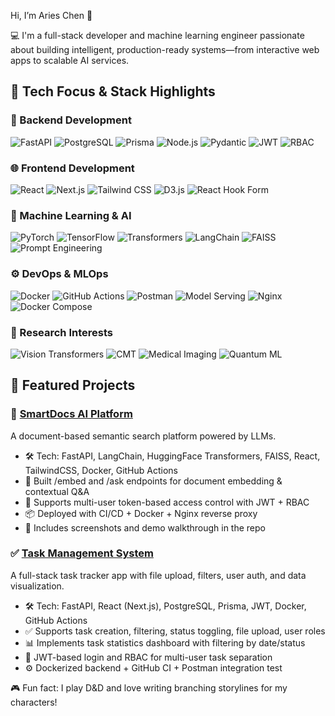 Hi, I’m Aries Chen 👋

💻 I'm a full-stack developer and machine learning engineer passionate about building intelligent, production-ready systems—from interactive web apps to scalable AI services.

## 🧠 Tech Focus & Stack Highlights

### 🧱 Backend Development
![FastAPI](https://img.shields.io/badge/-FastAPI-009688?logo=fastapi&logoColor=white)
![PostgreSQL](https://img.shields.io/badge/-PostgreSQL-336791?logo=postgresql&logoColor=white)
![Prisma](https://img.shields.io/badge/-Prisma-2D3748?logo=prisma&logoColor=white)
![Node.js](https://img.shields.io/badge/-Node.js-43853D?logo=node-dot-js&logoColor=white)
![Pydantic](https://img.shields.io/badge/-Pydantic-0A66C2?logo=python&logoColor=white)
![JWT](https://img.shields.io/badge/-JWT-black?logo=jsonwebtokens&logoColor=white)
![RBAC](https://img.shields.io/badge/-RBAC-6A1B9A?logo=shield&logoColor=white)

### 🌐 Frontend Development
![React](https://img.shields.io/badge/-React-61DAFB?logo=react&logoColor=black)
![Next.js](https://img.shields.io/badge/-Next.js-000000?logo=next-dot-js&logoColor=white)
![Tailwind CSS](https://img.shields.io/badge/-TailwindCSS-38B2AC?logo=tailwind-css&logoColor=white)
![D3.js](https://img.shields.io/badge/-D3.js-F9A03C?logo=d3-dot-js&logoColor=white)
![React Hook Form](https://img.shields.io/badge/-React%20Hook%20Form-EC407A?logo=react&logoColor=white)

### 🤖 Machine Learning & AI
![PyTorch](https://img.shields.io/badge/-PyTorch-EE4C2C?logo=pytorch&logoColor=white)
![TensorFlow](https://img.shields.io/badge/-TensorFlow-FF6F00?logo=tensorflow&logoColor=white)
![Transformers](https://img.shields.io/badge/-HuggingFace-FFD54F?logo=huggingface&logoColor=black)
![LangChain](https://img.shields.io/badge/-LangChain-00BFA6?logo=python&logoColor=white)
![FAISS](https://img.shields.io/badge/-FAISS-673AB7?logo=vector&logoColor=white)
![Prompt Engineering](https://img.shields.io/badge/-Prompt%20Engineering-7E57C2)

### ⚙️ DevOps & MLOps
![Docker](https://img.shields.io/badge/-Docker-2496ED?logo=docker&logoColor=white)
![GitHub Actions](https://img.shields.io/badge/-CI/CD-2088FF?logo=githubactions&logoColor=white)
![Postman](https://img.shields.io/badge/-Postman-FF6C37?logo=postman&logoColor=white)
![Model Serving](https://img.shields.io/badge/-FastAPI%20Serving-4CAF50?logo=fastapi&logoColor=white)
![Nginx](https://img.shields.io/badge/-Nginx-009639?logo=nginx&logoColor=white)
![Docker Compose](https://img.shields.io/badge/-Docker%20Compose-003545?logo=docker&logoColor=white)

### 🔬 Research Interests
![Vision Transformers](https://img.shields.io/badge/-ViT-FFD54F)
![CMT](https://img.shields.io/badge/-CNN--Transformer-90CAF9)
![Medical Imaging](https://img.shields.io/badge/-Medical%20AI-E57373)
![Quantum ML](https://img.shields.io/badge/-Quantum%20Neural%20Network-BA68C8)

## 🌟 Featured Projects

### 🧠 [SmartDocs AI Platform](https://github.com/SakaNight/SmartDocs-AI-Platform)
A document-based semantic search platform powered by LLMs.

- 🛠️ Tech: FastAPI, LangChain, HuggingFace Transformers, FAISS, React, TailwindCSS, Docker, GitHub Actions
- 🧩 Built /embed and /ask endpoints for document embedding & contextual Q&A
- 🔐 Supports multi-user token-based access control with JWT + RBAC
- 📦 Deployed with CI/CD + Docker + Nginx reverse proxy
- 📸 Includes screenshots and demo walkthrough in the repo

### ✅ [Task Management System](https://github.com/SakaNight/Task-Management-System)
A full-stack task tracker app with file upload, filters, user auth, and data visualization.

- 🛠️ Tech: FastAPI, React (Next.js), PostgreSQL, Prisma, JWT, Docker, GitHub Actions
- ✅ Supports task creation, filtering, status toggling, file upload, user roles
- 📊 Implements task statistics dashboard with filtering by date/status
- 🔐 JWT-based login and RBAC for multi-user task separation
- ⚙️ Dockerized backend + GitHub CI + Postman integration test

🎮 Fun fact: I play D&D and love writing branching storylines for my characters!
